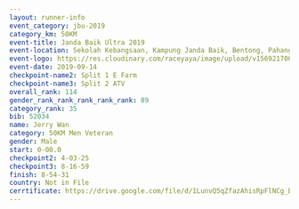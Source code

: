 ```yaml
---
layout: runner-info 
event_category: jbu-2019 
category_km: 50KM 
event-title: Janda Baik Ultra 2019 
event-location: Sekolah Kebangsaan, Kampung Janda Baik, Bentong, Pahang, Malaysia 
event-logo: https://res.cloudinary.com/raceyaya/image/upload/v1569217009/logo/janda-baik_vch1pc.jpg 
event-date: 2019-09-14 
checkpoint-name2: Split 1 E Farm 
checkpoint-name3: Split 2 ATV 
overall_rank: 114
gender_rank_rank_rank_rank_rank: 89
category_rank: 35
bib: 52034
name: Jerry Wan
category: 50KM Men Veteran
gender: Male
start: 0-00.0
checkpoint2: 4-03-25
checkpoint3: 8-16-59
finish: 8-54-31
country: Not in File
cerrtificate: https://drive.google.com/file/d/1LunvQ5qZfazAhisRpFlNCg_BrzQjdrcr/view?usp=sharing
---
```

